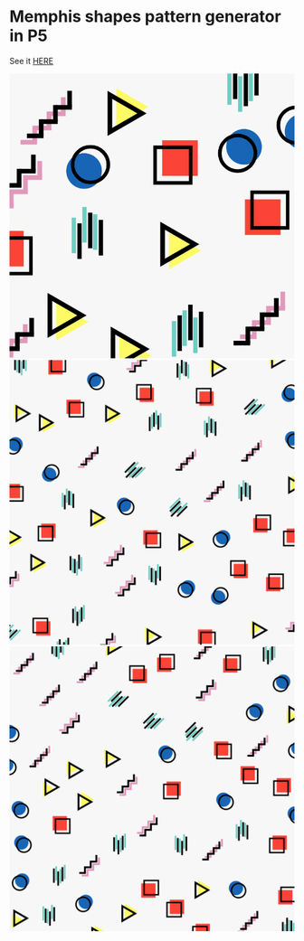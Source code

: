 # Memphis shapes pattern generator in P5

See it [HERE](https://memphis.artomweb.com)

![shapes](./small.png)
![shapes](./shapes.png)
![shapes2](./shapes2.png)
